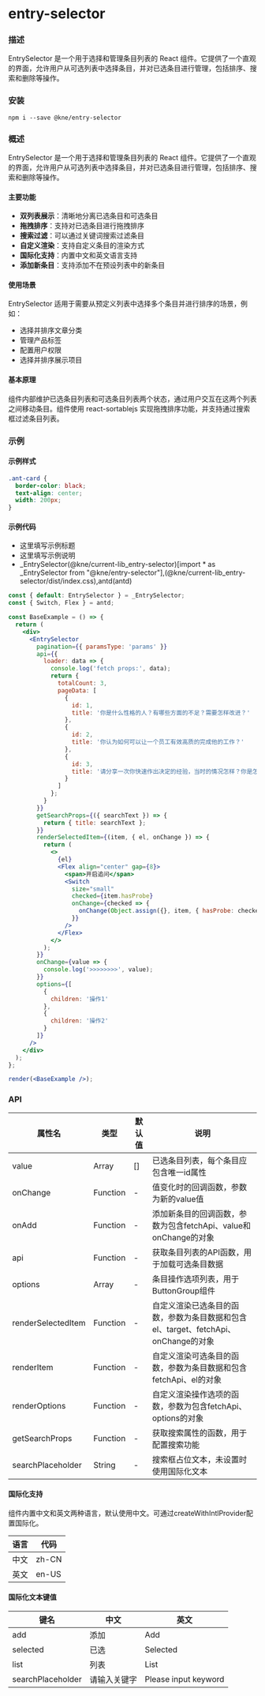 
# entry-selector


### 描述

EntrySelector 是一个用于选择和管理条目列表的 React 组件。它提供了一个直观的界面，允许用户从可选列表中选择条目，并对已选条目进行管理，包括排序、搜索和删除等操作。


### 安装

```shell
npm i --save @kne/entry-selector
```


### 概述

EntrySelector 是一个用于选择和管理条目列表的 React 组件。它提供了一个直观的界面，允许用户从可选列表中选择条目，并对已选条目进行管理，包括排序、搜索和删除等操作。

#### 主要功能

- **双列表展示**：清晰地分离已选条目和可选条目
- **拖拽排序**：支持对已选条目进行拖拽排序
- **搜索过滤**：可以通过关键词搜索过滤条目
- **自定义渲染**：支持自定义条目的渲染方式
- **国际化支持**：内置中文和英文语言支持
- **添加新条目**：支持添加不在预设列表中的新条目

#### 使用场景

EntrySelector 适用于需要从预定义列表中选择多个条目并进行排序的场景，例如：

- 选择并排序文章分类
- 管理产品标签
- 配置用户权限
- 选择并排序展示项目

#### 基本原理

组件内部维护已选条目列表和可选条目列表两个状态，通过用户交互在这两个列表之间移动条目。组件使用 react-sortablejs 实现拖拽排序功能，并支持通过搜索框过滤条目列表。


### 示例


#### 示例样式

```scss
.ant-card {
  border-color: black;
  text-align: center;
  width: 200px;
}
```

#### 示例代码

- 这里填写示例标题
- 这里填写示例说明
- _EntrySelector(@kne/current-lib_entry-selector)[import * as _EntrySelector from "@kne/entry-selector"],(@kne/current-lib_entry-selector/dist/index.css),antd(antd)

```jsx
const { default: EntrySelector } = _EntrySelector;
const { Switch, Flex } = antd;

const BaseExample = () => {
  return (
    <div>
      <EntrySelector
        pagination={{ paramsType: 'params' }}
        api={{
          loader: data => {
            console.log('fetch props:', data);
            return {
              totalCount: 3,
              pageData: [
                {
                  id: 1,
                  title: '你是什么性格的人？有哪些方面的不足？需要怎样改进？'
                },
                {
                  id: 2,
                  title: '你认为如何可以让一个员工有效高质的完成他的工作？'
                },
                {
                  id: 3,
                  title: '请分享一次你快速作出决定的经验，当时的情况怎样？你是怎么处理的？'
                }
              ]
            };
          }
        }}
        getSearchProps={({ searchText }) => {
          return { title: searchText };
        }}
        renderSelectedItem={(item, { el, onChange }) => {
          return (
            <>
              {el}
              <Flex align="center" gap={8}>
                <span>开启追问</span>
                <Switch
                  size="small"
                  checked={item.hasProbe}
                  onChange={checked => {
                    onChange(Object.assign({}, item, { hasProbe: checked }));
                  }}
                />
              </Flex>
            </>
          );
        }}
        onChange={value => {
          console.log('>>>>>>>>', value);
        }}
        options={[
          {
            children: '操作1'
          },
          {
            children: '操作2'
          }
        ]}
      />
    </div>
  );
};

render(<BaseExample />);

```


### API

| 属性名 | 类型 | 默认值 | 说明 |
|-------|------|-------|------|
| value | Array | [] | 已选条目列表，每个条目应包含唯一id属性 |
| onChange | Function | - | 值变化时的回调函数，参数为新的value值 |
| onAdd | Function | - | 添加新条目的回调函数，参数为包含fetchApi、value和onChange的对象 |
| api | Function | - | 获取条目列表的API函数，用于加载可选条目数据 |
| options | Array | - | 条目操作选项列表，用于ButtonGroup组件 |
| renderSelectedItem | Function | - | 自定义渲染已选条目的函数，参数为条目数据和包含el、target、fetchApi、onChange的对象 |
| renderItem | Function | - | 自定义渲染可选条目的函数，参数为条目数据和包含fetchApi、el的对象 |
| renderOptions | Function | - | 自定义渲染操作选项的函数，参数为包含fetchApi、options的对象 |
| getSearchProps | Function | - | 获取搜索属性的函数，用于配置搜索功能 |
| searchPlaceholder | String | - | 搜索框占位文本，未设置时使用国际化文本 |

#### 国际化支持

组件内置中文和英文两种语言，默认使用中文。可通过createWithIntlProvider配置国际化。

| 语言 | 代码 |
|------|------|
| 中文 | zh-CN |
| 英文 | en-US |

#### 国际化文本键值

| 键名 | 中文 | 英文 |
|------|------|------|
| add | 添加 | Add |
| selected | 已选 | Selected |
| list | 列表 | List |
| searchPlaceholder | 请输入关键字 | Please input keyword |

